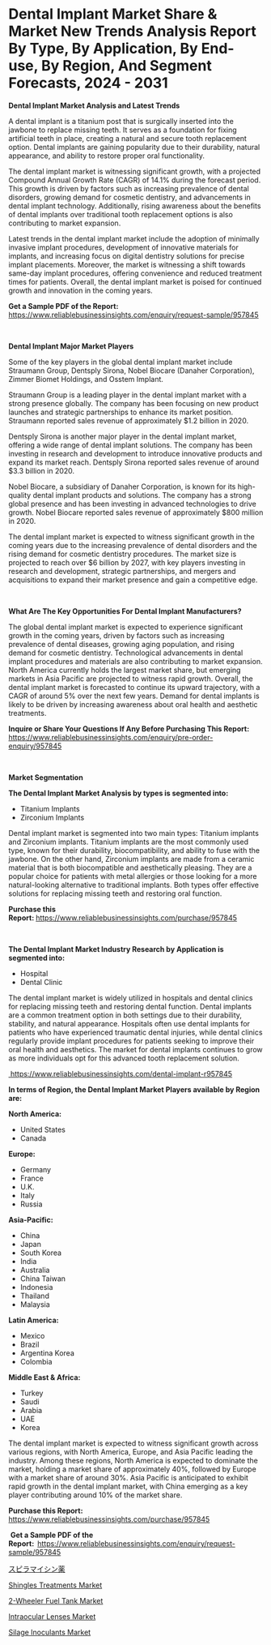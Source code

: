 <p><h1>Dental Implant Market Share & Market New Trends Analysis Report By Type, By Application, By End-use, By Region, And Segment Forecasts, 2024 - 2031</h1></p><p><strong>Dental Implant Market Analysis and Latest Trends</strong></p>
<p><p>A dental implant is a titanium post that is surgically inserted into the jawbone to replace missing teeth. It serves as a foundation for fixing artificial teeth in place, creating a natural and secure tooth replacement option. Dental implants are gaining popularity due to their durability, natural appearance, and ability to restore proper oral functionality.</p><p>The dental implant market is witnessing significant growth, with a projected Compound Annual Growth Rate (CAGR) of 14.1% during the forecast period. This growth is driven by factors such as increasing prevalence of dental disorders, growing demand for cosmetic dentistry, and advancements in dental implant technology. Additionally, rising awareness about the benefits of dental implants over traditional tooth replacement options is also contributing to market expansion.</p><p>Latest trends in the dental implant market include the adoption of minimally invasive implant procedures, development of innovative materials for implants, and increasing focus on digital dentistry solutions for precise implant placements. Moreover, the market is witnessing a shift towards same-day implant procedures, offering convenience and reduced treatment times for patients. Overall, the dental implant market is poised for continued growth and innovation in the coming years.</p></p>
<p><strong>Get a Sample PDF of the Report:&nbsp;</strong> <a href="https://www.reliablebusinessinsights.com/enquiry/request-sample/957845">https://www.reliablebusinessinsights.com/enquiry/request-sample/957845</a></p>
<p>&nbsp;</p>
<p><strong>Dental Implant Major Market Players</strong></p>
<p><p>Some of the key players in the global dental implant market include Straumann Group, Dentsply Sirona, Nobel Biocare (Danaher Corporation), Zimmer Biomet Holdings, and Osstem Implant. </p><p>Straumann Group is a leading player in the dental implant market with a strong presence globally. The company has been focusing on new product launches and strategic partnerships to enhance its market position. Straumann reported sales revenue of approximately $1.2 billion in 2020.</p><p>Dentsply Sirona is another major player in the dental implant market, offering a wide range of dental implant solutions. The company has been investing in research and development to introduce innovative products and expand its market reach. Dentsply Sirona reported sales revenue of around $3.3 billion in 2020.</p><p>Nobel Biocare, a subsidiary of Danaher Corporation, is known for its high-quality dental implant products and solutions. The company has a strong global presence and has been investing in advanced technologies to drive growth. Nobel Biocare reported sales revenue of approximately $800 million in 2020.</p><p>The dental implant market is expected to witness significant growth in the coming years due to the increasing prevalence of dental disorders and the rising demand for cosmetic dentistry procedures. The market size is projected to reach over $6 billion by 2027, with key players investing in research and development, strategic partnerships, and mergers and acquisitions to expand their market presence and gain a competitive edge.</p></p>
<p>&nbsp;</p>
<p><strong>What Are The Key Opportunities For Dental Implant Manufacturers?</strong></p>
<p><p>The global dental implant market is expected to experience significant growth in the coming years, driven by factors such as increasing prevalence of dental diseases, growing aging population, and rising demand for cosmetic dentistry. Technological advancements in dental implant procedures and materials are also contributing to market expansion. North America currently holds the largest market share, but emerging markets in Asia Pacific are projected to witness rapid growth. Overall, the dental implant market is forecasted to continue its upward trajectory, with a CAGR of around 5% over the next few years. Demand for dental implants is likely to be driven by increasing awareness about oral health and aesthetic treatments.</p></p>
<p><strong>Inquire or Share Your Questions If Any Before Purchasing This Report:</strong> <a href="https://www.reliablebusinessinsights.com/enquiry/pre-order-enquiry/957845">https://www.reliablebusinessinsights.com/enquiry/pre-order-enquiry/957845</a></p>
<p>&nbsp;</p>
<p><strong>Market Segmentation</strong></p>
<p><strong>The Dental Implant Market Analysis by types is segmented into:</strong></p>
<p><ul><li>Titanium Implants</li><li>Zirconium Implants</li></ul></p>
<p><p>Dental implant market is segmented into two main types: Titanium implants and Zirconium implants. Titanium implants are the most commonly used type, known for their durability, biocompatibility, and ability to fuse with the jawbone. On the other hand, Zirconium implants are made from a ceramic material that is both biocompatible and aesthetically pleasing. They are a popular choice for patients with metal allergies or those looking for a more natural-looking alternative to traditional implants. Both types offer effective solutions for replacing missing teeth and restoring oral function.</p></p>
<p><strong>Purchase this Report:&nbsp;</strong><a href="https://www.reliablebusinessinsights.com/purchase/957845">https://www.reliablebusinessinsights.com/purchase/957845</a></p>
<p>&nbsp;</p>
<p><strong>The Dental Implant Market Industry Research by Application is segmented into:</strong></p>
<p><ul><li>Hospital</li><li>Dental Clinic</li></ul></p>
<p><p>The dental implant market is widely utilized in hospitals and dental clinics for replacing missing teeth and restoring dental function. Dental implants are a common treatment option in both settings due to their durability, stability, and natural appearance. Hospitals often use dental implants for patients who have experienced traumatic dental injuries, while dental clinics regularly provide implant procedures for patients seeking to improve their oral health and aesthetics. The market for dental implants continues to grow as more individuals opt for this advanced tooth replacement solution.</p></p>
<p><a href="https://www.reliablebusinessinsights.com/dental-implant-r957845">&nbsp;https://www.reliablebusinessinsights.com/dental-implant-r957845</a></p>
<p><strong>In terms of Region, the Dental Implant Market Players available by Region are:</strong></p>
<p>
    <p> <strong> North America: </strong>
        <ul>
            <li>United States</li>
            <li>Canada</li>
        </ul>
        </p> 
    <p> <strong> Europe: </strong>
        <ul>
            <li>Germany</li>
            <li>France</li>
            <li>U.K.</li>
            <li>Italy</li>
            <li>Russia</li>
        </ul>
        </p> 
    <p> <strong> Asia-Pacific: </strong>
        <ul>
            <li>China</li>
            <li>Japan</li>
            <li>South Korea</li>
            <li>India</li>
            <li>Australia</li>
            <li>China Taiwan</li>
            <li>Indonesia</li>
            <li>Thailand</li>
            <li>Malaysia</li>
        </ul>
        </p> 
    <p> <strong> Latin America: </strong>
        <ul>
            <li>Mexico</li>
            <li>Brazil</li>
            <li>Argentina Korea</li>
            <li>Colombia</li>
        </ul>
        </p> 
    <p> <strong> Middle East & Africa: </strong>
        <ul>
            <li>Turkey</li>
            <li>Saudi</li>
            <li>Arabia</li>
            <li>UAE</li>
            <li>Korea</li>
        </ul>
    </p>
    </p>
<p><p>The dental implant market is expected to witness significant growth across various regions, with North America, Europe, and Asia Pacific leading the industry. Among these regions, North America is expected to dominate the market, holding a market share of approximately 40%, followed by Europe with a market share of around 30%. Asia Pacific is anticipated to exhibit rapid growth in the dental implant market, with China emerging as a key player contributing around 10% of the market share.</p></p>
<p><strong>Purchase this Report: </strong><a href="https://www.reliablebusinessinsights.com/purchase/957845">https://www.reliablebusinessinsights.com/purchase/957845</a></p>
<p>&nbsp;<strong>Get a Sample PDF of the Report:&nbsp;&nbsp;</strong><a href="https://www.reliablebusinessinsights.com/enquiry/request-sample/957845">https://www.reliablebusinessinsights.com/enquiry/request-sample/957845</a></p>
<p><strong></strong></p>
<p><p><a href="https://medium.com/@carengczpoe/%E3%82%B9%E3%83%94%E3%83%A9%E3%83%9E%E3%82%A4%E3%82%B7%E3%83%B3%E8%96%AC%E5%B8%82%E5%A0%B4%E3%81%AE%E8%A6%8F%E6%A8%A1%E3%81%AF-%E5%B9%B4%E5%B9%B3%E5%9D%87%E6%88%90%E9%95%B7%E7%8E%877-8-%E3%81%A7%E5%A2%97%E5%8A%A0%E3%81%97%E3%81%A6%E3%81%8A%E3%82%8A-%E3%81%93%E3%81%AE%E3%83%AC%E3%83%9D%E3%83%BC%E3%83%88%E3%81%AF-%E5%B8%82%E5%A0%B4%E3%82%BB%E3%82%B0%E3%83%A1%E3%83%B3%E3%83%86%E3%83%BC%E3%82%B7%E3%83%A7%E3%83%B3-%E6%88%90%E9%95%B7-%E3%81%8A%E3%82%88%E3%81%B32024%E5%B9%B4%E3%81%8B%E3%82%892031%E5%B9%B4%E3%81%AE%E4%BA%88%E6%B8%AC%E5%88%86%E6%9E%90%E3%82%92%E3%82%AB%E3%83%90%E3%83%BC%E3%81%97%E3%81%A6%E3%81%84%E3%81%BE%E3%81%99-ff1ec1b76806">スピラマイシン薬</a></p><p><a href="https://medium.com/@jakobeblake51/shingles-treatments-industry-sector-new-technologies-and-market-impact-forecasted-for-period-from-7aba3c7c556d">Shingles Treatments Market</a></p><p><a href="https://github.com/angelajermaine/Market-Research-Report-List-5/blob/main/2-wheeler-fuel-tank-market.md">2-Wheeler Fuel Tank Market</a></p><p><a href="https://issuu.com/reportprime-2/docs/intraocular-lenses-market-size-2030_b386998e249923">Intraocular Lenses Market</a></p><p><a href="https://medium.com/@brisistensen57567/global-silage-inoculants-market-trends-insights-into-growth-opportunities-and-challenges-ce7da07df30c">Silage Inoculants Market</a></p></p>